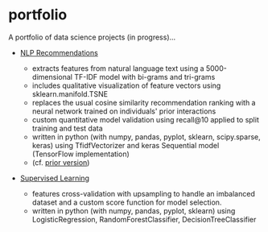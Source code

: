 # portfolio

A portfolio of data science projects (in progress)...

* [NLP Recommendations](dc/deep_recommendations.ipynb)
  * extracts features from natural language text using a 5000-dimensional TF-IDF model with bi-grams and tri-grams
  * includes qualitative visualization of feature vectors using sklearn.manifold.TSNE
  * replaces the usual cosine similarity recommendation ranking with a neural network trained on individuals' prior interactions
  * custom quantitative model validation using recall@10 applied to split training and test data
  * written in python (with numpy, pandas, pyplot, sklearn, scipy.sparse, keras) using TfidfVectorizer and keras Sequential model (TensorFlow implementation)
  * (cf. [prior version](dc/dc%20recommendations.ipynb))

* [Supervised Learning](student/analysis.ipynb)
  * features cross-validation with upsampling to handle an imbalanced dataset and a custom score function for model selection.
  * written in python (with numpy, pandas, pyplot, sklearn) using LogisticRegression, RandomForestClassifier, DecisionTreeClassifier
